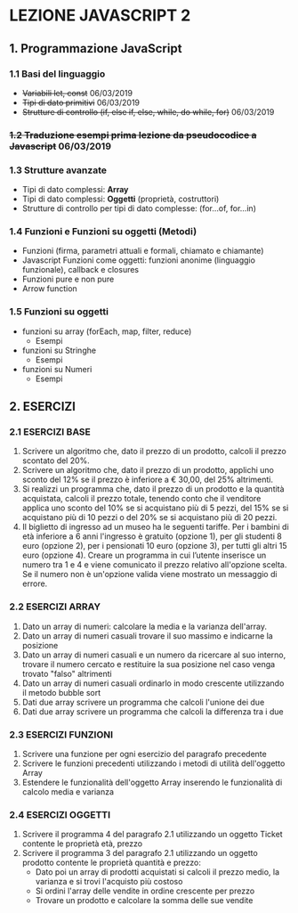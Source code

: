 # LEZIONE JAVASCRIPT 2

## 1. Programmazione JavaScript

### 1.1 Basi del linguaggio

- ~~Variabili let, const~~ 06/03/2019 
- ~~Tipi di dato primitivi~~ 06/03/2019
- ~~Strutture di controllo (if, else if, else, while, do while, for)~~ 06/03/2019

### ~~1.2 Traduzione esempi prima lezione da pseudocodice a Javascript~~ 06/03/2019

### 1.3 Strutture avanzate

- Tipi di dato complessi: **Array**
- Tipi di dato complessi: **Oggetti** (proprietà, costruttori)
- Strutture di controllo per tipi di dato complesse: (for…of, for…in)

### 1.4 Funzioni e Funzioni su oggetti (Metodi)

- Funzioni (firma, parametri attuali e formali, chiamato e chiamante)
- Javascript Funzioni come oggetti: funzioni anonime (linguaggio funzionale), callback e closures
- Funzioni pure e non pure
- Arrow function

### 1.5 Funzioni su oggetti

- funzioni su array (forEach, map, filter, reduce)
  - Esempi
- funzioni su Stringhe
  - Esempi
- funzioni su Numeri
  - Esempi

## 2. ESERCIZI
### 2.1 ESERCIZI BASE

1. Scrivere un algoritmo che, dato il prezzo di un prodotto, calcoli il prezzo scontato del 20%.
2. Scrivere un algoritmo che, dato il prezzo di un prodotto, applichi uno sconto del 12% se il prezzo è inferiore a € 30,00, del 25% altrimenti.
3. Si realizzi un programma che, dato il prezzo di un prodotto e la quantità acquistata, calcoli il
   prezzo totale, tenendo conto che il venditore applica uno sconto del 10% se si acquistano più di 5
   pezzi, del 15% se si acquistano più di 10 pezzi o del 20% se si acquistano più di 20 pezzi.
4. Il biglietto di ingresso ad un museo ha le seguenti tariffe. Per i bambini di età inferiore a 6 anni
   l'ingresso è gratuito (opzione 1), per gli studenti 8 euro (opzione 2), per i pensionati 10 euro (opzione
   3), per tutti gli altri 15 euro (opzione 4). Creare un programma in cui l’utente inserisce un numero tra
   1 e 4 e viene comunicato il prezzo relativo all'opzione scelta. Se il numero non è un'opzione valida
   viene mostrato un messaggio di errore.

### 2.2 ESERCIZI ARRAY

1. Dato un array di numeri: calcolare la media e la varianza dell'array.
2. Dato un array di numeri casuali trovare il suo massimo e indicarne la posizione
3. Dato un array di numeri casuali e un numero da ricercare al suo interno, trovare il numero cercato e restituire la sua posizione nel caso venga trovato "falso" altrimenti
4. Dato un array di numeri casuali ordinarlo in modo crescente utilizzando il metodo bubble sort
5. Dati due array scrivere un programma che calcoli l'unione dei due
6. Dati due array scrivere un programma che calcoli la differenza tra i due

### 2.3 ESERCIZI FUNZIONI

1. Scrivere una funzione per ogni esercizio del paragrafo precedente
2. Scrivere le funzioni precedenti utilizzando i metodi di utilità dell'oggetto Array
3. Estendere le funzionalità dell'oggetto Array inserendo le funzionalità di calcolo media e varianza

### 2.4 ESERCIZI OGGETTI

1. Scrivere il programma 4 del paragrafo 2.1 utilizzando un oggetto Ticket contente le proprietà età, prezzo
2. Scrivere il programma 3 del paragrafo 2.1 utilizzando un oggetto prodotto contente le proprietà quantità e prezzo:
   - Dato poi un array di prodotti acquistati si calcoli il prezzo medio, la varianza e si trovi l'acquisto più costoso
   - Si ordini l'array delle vendite in ordine crescente per prezzo
   - Trovare un prodotto e calcolare la somma delle sue vendite
